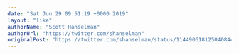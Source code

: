 ```yaml
---
date: "Sat Jun 29 09:51:19 +0000 2019"
layout: "like"
authorName: "Scott Hanselman"
authorUrl: "https://twitter.com/shanselman"
originalPost: "https://twitter.com/shanselman/status/1144906181250408448"
---
```

